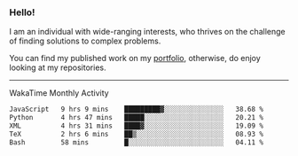 ### Hello!

I am an individual with wide-ranging interests, who thrives on the challenge of finding solutions to complex problems.

You can find my published work on my [portfolio](https://bumbleboss.xyz/work), otherwise, do enjoy looking at my repositories.

---

WakaTime Monthly Activity

<!--START_SECTION:waka-->

```txt
JavaScript   9 hrs 9 mins    █████████▓░░░░░░░░░░░░░░░   38.68 %
Python       4 hrs 47 mins   █████░░░░░░░░░░░░░░░░░░░░   20.21 %
XML          4 hrs 31 mins   ████▓░░░░░░░░░░░░░░░░░░░░   19.09 %
TeX          2 hrs 6 mins    ██▒░░░░░░░░░░░░░░░░░░░░░░   08.93 %
Bash         58 mins         █░░░░░░░░░░░░░░░░░░░░░░░░   04.11 %
```

<!--END_SECTION:waka-->
